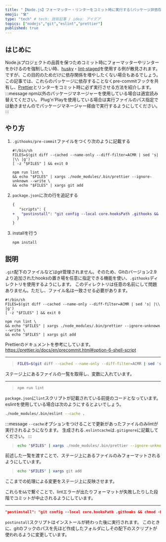 ```yaml
---
title: "【Node.js】フォーマッター・リンターをコミット時に実行する(パッケージ非依存)"
emoji: "🛠️"
type: "tech" # tech: 技術記事 / idea: アイデア
topics: ["nodejs","git","eslint","prettier"]
published: true
---
```


## はじめに

Node.jsプロジェクトの品質を保つためコミット時にフォーマッターやリンターをかけるのを強制したい時、[husky](https://www.npmjs.com/package/husky)・[lint-staged](https://www.npmjs.com/package/lint-staged)を使用する例が散見されます。ですが、この目的のためだけに依存関係を増やしたくない場合もあるでしょう。
この記事では、これらのパッケージに依存することなくpre-commitフックを共有し、[Prettier](https://prettier.io)とリンターをコミット時に必ず実行させる方法を紹介します。
:::message
npm以外のパッケージマネージャーを使用している場合は適宜読み替えてください。 Plug'n'Playを使用している場合は実行ファイルのパス指定では動きませんのでパッケージマネージャー経由で実行するようにしてください。
:::

## やり方

1. `.githooks/pre-commit`ファイルをつくり次のように記載する
   <!-- markdownlint-disable line-length -->
   ```sh:.githooks/pre-commit
   #!/bin/sh
   FILES=$(git diff --cached --name-only --diff-filter=ACMR | sed 's| |\\ |g')
   [ -z "$FILES" ] && exit 0

   npm run lint \
   && echo "$FILES" | xargs ./node_modules/.bin/prettier --ignore-unknown --write \
   && echo "$FILES" | xargs git add
   ```
   <!-- markdownlint-restore -->
2. `package.json`に次の行を追記する
   <!-- markdownlint-disable line-length -->
   ```diff json:package.json
   {
      "scripts": {
   +   "postinstall": "git config --local core.hooksPath .githooks && chmod -R +x .githooks/"
     }
   }
   ```
   <!-- markdownlint-restore -->
3. installを行う

   ```shell
   npm install
   ```

## 説明

`.git`配下のファイルなどはgit管理されません。そのため、Gitのバージョン2.9より追加されたhooksの置き場を任意に指定できる機能を使い、`.githooks`ディレクトリを使用するようにします。
このディレクトリは任意の名前にして問題ありません。ただし、ファイル名は一致させる必要があります。

```sh:.githooks/pre-commit
#!/bin/sh
FILES=$(git diff --cached --name-only --diff-filter=ACMR | sed 's| |\\ |g')
[ -z "$FILES" ] && exit 0

npm run lint \
&& echo "$FILES" | xargs ./node_modules/.bin/prettier --ignore-unknown --write \
&& echo "$FILES" | xargs git add
```

Prettierのドキュメントを参考にしています。
<https://prettier.io/docs/en/precommit.html#option-6-shell-script>

---
>
> ```sh
> FILES=$(git diff --cached --name-only --diff-filter=ACMR | sed 's| |\\ |g')
> ```
>
ステージ上にあるファイルの一覧を取得し、変数に入れています。

---
>
> ```sh
> npm run lint
> ```
>
`package.json`に`lint`スクリプトが記載されている前提のコードとなっています。
eslintを使用している場合は次のようにするとよいでしょう。

```sh
./node_modules/.bin/eslint --cache .
```

:::message
`--cache`オプションをつけることで更新があったファイルのみlintが実行されるようになります。
生成される`.eslintcache`は`.gitignore`に記載してください。
:::

> ```sh
> echo "$FILES" | xargs ./node_modules/.bin/prettier --ignore-unknown --write
> ```
>
前述した一覧を渡すことで、ステージ上にあるファイルのみフォーマットされるようにしています。

> ```sh
> echo "$FILES" | xargs git add
> ```
>
ここまでの処理による変更をステージ上に反映させます。

これらを`&&`で繋ぐことで、lintエラーが出たりフォーマットが失敗したりした段階でコミットが中止されるようにしています。

---

```json:package.json
"postinstall": "git config --local core.hooksPath .githooks && chmod -R +x .githooks/"
```

`postinstall`スクリプトはインストールが終わった後に実行されます。
このときに、gitのフックのパスを先ほど作成したフォルダにしその配下のスクリプトが使われるように変更しています。
